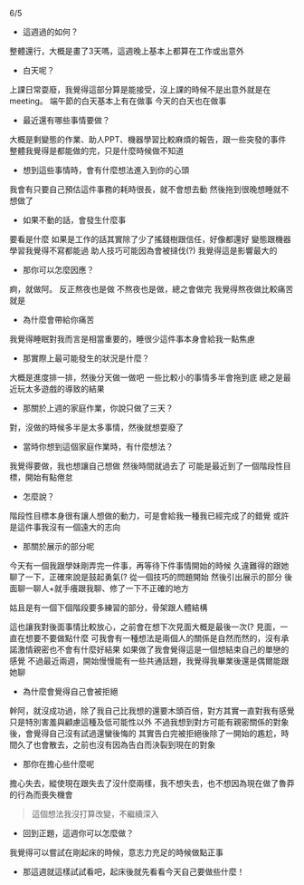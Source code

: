 6/5
- 這週過的如何？


整體還行，大概是畫了3天嗎，這週晚上基本上都算在工作或出意外
- 白天呢？


上課日常耍廢，我覺得這部分算是能接受，沒上課的時候不是出意外就是在meeting。
端午節的白天基本上有在做事
今天的白天也在做事
- 最近還有哪些事情要做？


大概是剩變態的作業、助人PPT、機器學習比較麻煩的報告，跟一些突發的事件
整體我覺得是都能做的完，只是什麼時候做不知道
- 想到這些事情時，會有什麼想法進入到你的心頭


我會有只要自己預估這件事務的耗時很長，就不會想去動
然後拖到很晚想睡就不想做了
- 如果不動的話，會發生什麼事

要看是什麼
如果是工作的話其實除了少了搖錢樹跟信任，好像都還好
變態跟機器學習我覺得不寫都能過
助人技巧可能因為會被撻伐(?) 我覺得這是影響最大的
- 那你可以怎麼因應？

痾，就做阿。
反正熬夜也是做 不熬夜也是做，總之會做完
我覺得熬夜做比較痛苦就是
- 為什麼會帶給你痛苦

我覺得睡眠對我而言是相當重要的，睡很少這件事本身會給我一點焦慮
- 那實際上最可能發生的狀況是什麼？

大概是進度排一排，然後分天做一做吧
一些比較小的事情多半會拖到底
總之是最近玩太多遊戲的導致的結果
- 那關於上週的家庭作業，你說只做了三天？

對，沒做的時候多半是太多事情，然後就想耍廢了
- 當時你想到這個家庭作業時，有什麼想法？

我覺得要做，我也想讓自己想做
然後時間就過去了
可能是最近到了一個階段性目標，開始有點倦怠
- 怎麼說？

階段性目標本身很有讓人想做的動力，可是會給我一種我已經完成了的錯覺
或許是這件事我沒有一個遠大的志向
- 那關於展示的部分呢

今天有一個我跟學妹剛弄完一件事，再等待下件事情開始的時候
久違難得的跟她聊了一下，正確來說是鼓起勇氣(? 從一個技巧的問題開始
然後引出展示的部分
後面聊一聊人+就手癢跟我聊、修了一下不正確的地方

姑且是有一個下個階段要多練習的部分，骨架跟人體結構

這也讓我對後面事情比較放心，之前會在想下次見面大概是最後一次(? 見面，一直在想要不要做點什麼
可我會有一種想法是兩個人的關係是自然而然的，沒有承諾激情親密也不會有什麼好結果
如果做了我會覺得這是一個想結束自己的單戀的感覺
不過最近兩週，開始慢慢能有一些共通話題，我覺得我畢業後還是偶爾能跟她聊
- 為什麼會覺得自己會被拒絕

幹阿，就沒成功過，除了我自己比我想的還要木頭百倍，對方其實一直對我有感覺只是特別害羞與顧慮這種及低可能性以外
不過我想到對方可能有親密關係的對象後，會覺得自己沒有試過還蠻後悔的
其實告白完被拒絕後除了一開始的尷尬，時間久了也會散去，之前也沒有因為告白而決裂到現在的對象
- 那你在擔心些什麼呢

擔心失去，縱使現在跟失去了沒什麼兩樣，我不想失去，也不想因為現在做了魯莽的行為而喪失機會

> 這個想法我沒打算改變，不繼續深入

- 回到正題，這週你可以怎麼做？

我覺得可以嘗試在剛起床的時候，意志力充足的時候做點正事
- 那這週就這樣試試看吧，起床後就先看看今天自己要做些什麼！